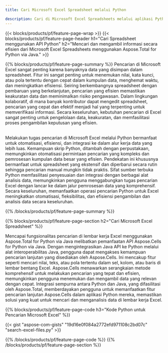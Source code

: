 ```yaml
---
title: Cari Microsoft Excel Spreadsheet melalui Python 

description: Cari di Microsoft Excel Spreadsheets melalui aplikasi Python Anda. Cari lembar kerja online melalui aplikasi.
---
```


{{< blocks/products/pf/feature-page-wrap >}}
{{< blocks/products/pf/feature-page-header h1="Cari Spreadsheet menggunakan API Python" h2="Mencari dan mengambil informasi secara efisien dari Microsoft Excel Spreadsheets menggunakan Aspose.Total for Python via Java." >}}

{{% blocks/products/pf/feature-page-summary %}}
Pencarian di Microsoft Excel sangat penting karena banyaknya data yang disimpan dalam spreadsheet. Fitur ini sangat penting untuk menemukan nilai, kata kunci, atau pola tertentu dengan cepat dalam kumpulan data, menghemat waktu, dan meningkatkan efisiensi. Seiring berkembangnya spreadsheet dengan pembaruan yang berkelanjutan, pencarian yang efisien memastikan keakuratan data dan meminimalkan risiko pengawasan. Dalam lingkungan kolaboratif, di mana banyak kontributor dapat mengedit spreadsheet, pencarian yang cepat dan efektif menjadi hal yang terpenting untuk memverifikasi informasi. Secara keseluruhan, kebutuhan pencarian di Excel sangat penting untuk pengelolaan data, keakuratan, dan memfasilitasi proses pengambilan keputusan yang efisien.<br /><br />

Melakukan tugas pencarian di Microsoft Excel melalui Python bermanfaat untuk otomatisasi, efisiensi, dan integrasi ke dalam alur kerja data yang lebih luas. Kemampuan skrip Python, ditambah dengan perpustakaan, memungkinkan otomatisasi permintaan pencarian yang kompleks dan pemrosesan kumpulan data besar yang efisien. Pendekatan ini khususnya bermanfaat untuk spreadsheet yang ekstensif dan diperbarui secara rutin sehingga pencarian manual mungkin tidak praktis. Sifat sumber terbuka Python memfasilitasi penyesuaian dan integrasi dengan berbagai alat analisis data, memungkinkan pengguna menggabungkan tugas pencarian Excel dengan lancar ke dalam jalur pemrosesan data yang komprehensif. Secara keseluruhan, memanfaatkan operasi pencarian Python untuk Excel meningkatkan otomatisasi, fleksibilitas, dan efisiensi pengambilan dan analisis data secara keseluruhan.

{{% /blocks/products/pf/feature-page-summary  %}}

{{% blocks/products/pf/feature-page-section  h2="Cari Microsoft Excel Spreadsheet" %}}

Mencapai fungsionalitas pencarian di lembar kerja Excel menggunakan Aspose.Total for Python via Java melibatkan pemanfaatan API Aspose.Cells for Python via Java. Dengan mengintegrasikan Java API ke Python melalui alat interoperabilitas Java, pengguna dapat mengakses kemampuan pencarian lanjutan yang disediakan oleh Aspose.Cells. Ini mencakup fitur seperti mencari nilai, teks, atau pola tertentu dalam sel, kolom, atau baris di lembar bentang Excel. Aspose.Cells menawarkan serangkaian metode komprehensif untuk melakukan pencarian yang tepat dan efisien, memungkinkan pengguna menemukan dan mengambil data yang relevan dengan cepat. Integrasi sempurna antara Python dan Java, yang difasilitasi oleh Aspose.Total, memberdayakan pengguna untuk memanfaatkan fitur pencarian lanjutan Aspose.Cells dalam aplikasi Python mereka, memastikan solusi yang kuat untuk mencari dan menganalisis data di lembar kerja Excel.

{{% blocks/products/pf/feature-page-code h3="Kode Python untuk Pencarian Microsoft Excel" %}}

{{< gist "aspose-com-gists" "19d16e0f084a2772efd971108c2bd07c" "search-excel-files.py" >}}

{{% /blocks/products/pf/feature-page-code  %}}
{{% /blocks/products/pf/feature-page-section %}}